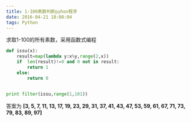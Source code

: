 ```yaml
---
title: 1-100素数判断pyhon程序
date: 2016-04-21 18:08:04
tags: Python
---
```



求取1-100的所有素数，采用函数式编程
```python
def issu(x):
    result=map(lambda y:x%y,range(2,x))
    if  len(result)!=0 and 0 not in result:
        return 1
    else:
        return 0


print filter(issu,range(1,101))

```
答案为
**[3, 5, 7, 11, 13, 17, 19, 23, 29, 31, 37, 41, 43, 47, 53, 59, 61, 67, 71, 73, 79, 83, 89, 97]**
